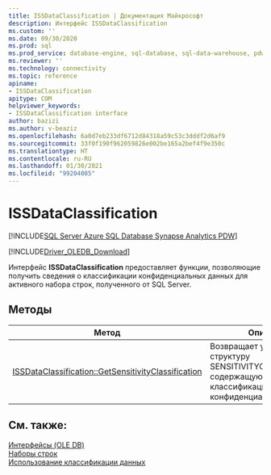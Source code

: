 ```yaml
---
title: ISSDataClassification | Документация Майкрософт
description: Интерфейс ISSDataClassification
ms.custom: ''
ms.date: 09/30/2020
ms.prod: sql
ms.prod_service: database-engine, sql-database, sql-data-warehouse, pdw
ms.reviewer: ''
ms.technology: connectivity
ms.topic: reference
apiname:
- ISSDataClassification
apitype: COM
helpviewer_keywords:
- ISSDataClassification interface
author: bazizi
ms.author: v-beaziz
ms.openlocfilehash: 6a0d7eb233df6712d84318a59c53c3dddf2d6af9
ms.sourcegitcommit: 33f0f190f962059826e002be165a2bef4f9e350c
ms.translationtype: HT
ms.contentlocale: ru-RU
ms.lasthandoff: 01/30/2021
ms.locfileid: "99204005"
---
```

# <a name="issdataclassification"></a>ISSDataClassification
[!INCLUDE[SQL Server Azure SQL Database Synapse Analytics PDW](../../../includes/applies-to-version/sql-asdb-asa.md)]

[!INCLUDE[Driver_OLEDB_Download](../../../includes/driver_oledb_download.md)]

  Интерфейс **ISSDataClassification** предоставляет функции, позволяющие получить сведения о классификации конфиденциальных данных для активного набора строк, полученного от SQL Server.
  

## <a name="methods"></a>Методы

|Метод|Описание|  
|------------|-----------------|  
|[ISSDataClassification::GetSensitivityClassification](../../oledb/ole-db-interfaces/issdataclassification-getsensitivityclassification-ole-db.md)|Возвращает указатель на структуру SENSITIVITYCLASSIFICATION, содержащую сведения о классификации конфиденциальных данных.|  

## <a name="see-also"></a>См. также:  
 [Интерфейсы (OLE DB)](../../oledb/ole-db-interfaces/oledb-driver-for-sql-server-ole-db-interfaces.md)   
 [Наборы строк](../ole-db-rowsets/rowsets.md)   
 [Использование классификации данных](../features/using-data-classification.md)
